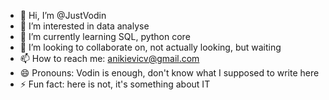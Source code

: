 - 👋 Hi, I’m @JustVodin
- 👀 I’m interested in data analyse
- 🌱 I’m currently learning SQL, python core
- 💞️ I’m looking to collaborate on, not actually looking, but waiting
- 📫 How to reach me: anikievicv@gmail.com
- 😄 Pronouns: Vodin is enough, don't know what I supposed to write here
- ⚡ Fun fact: here is not, it's something about IT

<!---
JustVodin/JustVodin is a ✨ special ✨ repository because its `README.md` (this file) appears on your GitHub profile.
You can click the Preview link to take a look at your changes.
--->
